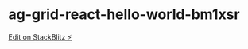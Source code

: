 # ag-grid-react-hello-world-bm1xsr

[Edit on StackBlitz ⚡️](https://stackblitz.com/edit/ag-grid-react-hello-world-bm1xsr)